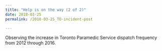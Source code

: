 ```yaml
---
title: "Help is on the way (2 of 2)"
date: 2018-03-25
permalink: /2018-03-25_TO-incident-post

---
```


Observing the increase in Toronto Paramedic Service dispatch frequency from 2012 through 2016.
